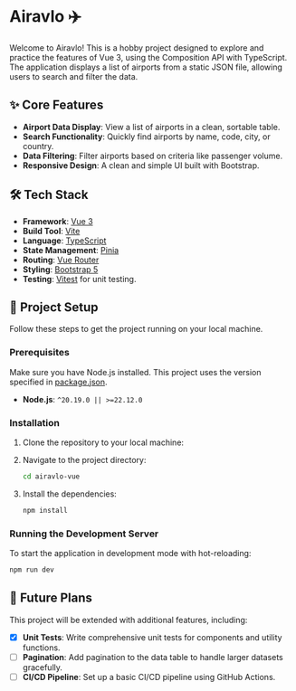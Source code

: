 # Airavlo ✈️

Welcome to Airavlo! This is a hobby project designed to explore and practice the features of Vue 3, using the Composition API with TypeScript. The application displays a list of airports from a static JSON file, allowing users to search and filter the data.

## ✨ Core Features

- **Airport Data Display**: View a list of airports in a clean, sortable table.
- **Search Functionality**: Quickly find airports by name, code, city, or country.
- **Data Filtering**: Filter airports based on criteria like passenger volume.
- **Responsive Design**: A clean and simple UI built with Bootstrap.

## 🛠️ Tech Stack

- **Framework**: [Vue 3](https://vuejs.org/)
- **Build Tool**: [Vite](https://vitejs.dev/)
- **Language**: [TypeScript](https://www.typescriptlang.org/)
- **State Management**: [Pinia](https://pinia.vuejs.org/)
- **Routing**: [Vue Router](https://router.vuejs.org/)
- **Styling**: [Bootstrap 5](https://getbootstrap.com/)
- **Testing**: [Vitest](https://vitest.dev/) for unit testing.

## 🚀 Project Setup

Follow these steps to get the project running on your local machine.

### Prerequisites

Make sure you have Node.js installed. This project uses the version specified in [package.json](cci:7://file:///Users/aliemresavas/Desktop/Workspace/airavlo/package.json:0:0-0:0).

- **Node.js**: `^20.19.0 || >=22.12.0`

### Installation

1.  Clone the repository to your local machine:

2.  Navigate to the project directory:
    ```sh
    cd airavlo-vue
    ```

3.  Install the dependencies:
    ```sh
    npm install
    ```

### Running the Development Server

To start the application in development mode with hot-reloading:

```sh
npm run dev
```

## 🔮 Future Plans

This project will be extended with additional features, including:

- [X] **Unit Tests**: Write comprehensive unit tests for components and utility functions.
- [ ] **Pagination**: Add pagination to the data table to handle larger datasets gracefully.
- [ ] **CI/CD Pipeline**: Set up a basic CI/CD pipeline using GitHub Actions.
